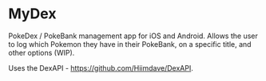 # MyDex
PokeDex / PokeBank management app for iOS and Android.  Allows the user to log which Pokemon they have in their PokeBank, on a specific title, and other options (WIP).

Uses the DexAPI - https://github.com/Hiimdave/DexAPI.

